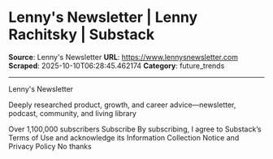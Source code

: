 # Lenny's Newsletter | Lenny Rachitsky | Substack

**Source**: Lenny's Newsletter
**URL**: https://www.lennysnewsletter.com
**Scraped**: 2025-10-10T06:28:45.462174
**Category**: future_trends

---

Lenny's Newsletter

Deeply researched product, growth, and career advice—newsletter, podcast, community, and living library

Over 1,100,000 subscribers
Subscribe
By subscribing, I agree to Substack’s Terms of Use and acknowledge its Information Collection Notice and Privacy Policy
No thanks
